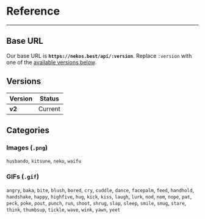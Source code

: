 # Reference

---

## Base URL

Our base URL is **`https://nekos.best/api/:version`**. Replace `:version` with one of the [available versions below](#versions).

## Versions

| Version | Status |
|----|----|
|  **v2**  |  Current  |

## Categories

### Images (`.png`)

`husbando`, `kitsune`, `neko`, `waifu`

### GIFs (`.gif`)

`angry`, `baka`, `bite`, `blush`, `bored`, `cry`, `cuddle`, `dance`, `facepalm`, `feed`, `handhold`, `handshake`, `happy`, `highfive`, `hug`, `kick`, `kiss`, `laugh`, `lurk`, `nod`, `nom`, `nope`, `pat`, `peck`, `poke`, `pout`, `punch`, `run`, `shoot`, `shrug`, `slap`, `sleep`, `smile`, `smug`, `stare`, `think`, `thumbsup`, `tickle`, `wave`, `wink`, `yawn`, `yeet`
